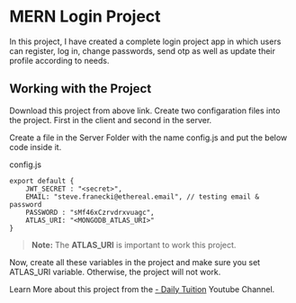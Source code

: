 # MERN Login Project

In this  project, I have created a complete login project app in which users can register, log in, change passwords, send otp as well as update their profile according to needs.

## Working with the Project

Download this project from above link. Create two configaration files into the project.
First in the client and second in the server.


Create a file in the Server Folder with the name config.js and put the below code inside it.

config.js
```
export default {
    JWT_SECRET : "<secret>",
    EMAIL: "steve.franecki@ethereal.email", // testing email & password
    PASSWORD : "sMf46xCzrvdrxvuagc",
    ATLAS_URI: "<MONGODB_ATLAS_URI>"
}
```

> **Note:** The **ATLAS_URI** is important to work this project.

Now, create all these variables in the project and make sure you set ATLAS_URI variable.
Otherwise, the project will not work.

Learn More about this project from the
[ - Daily Tuition](https://www.youtube.com/c/@dailytuition) Youtube Channel.

